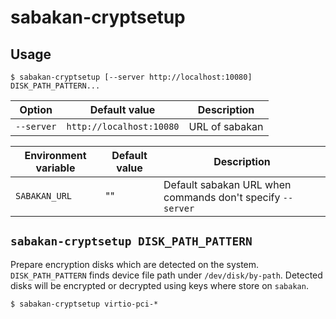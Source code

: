 sabakan-cryptsetup
==================

Usage
-----

```console
$ sabakan-cryptsetup [--server http://localhost:10080] DISK_PATH_PATTERN...
```

Option     | Default value            | Description
------     | -------------            | -----------
`--server` | `http://localhost:10080` | URL of sabakan


Environment variable | Default value | Description
-------------------- | ------------- | -----------
`SABAKAN_URL`        | ""            | Default sabakan URL when commands don't specify `--server`

`sabakan-cryptsetup DISK_PATH_PATTERN`
--------------------------------------

Prepare encryption disks which are detected on the system.
`DISK_PATH_PATTERN` finds device file path under `/dev/disk/by-path`.
Detected disks will be encrypted or decrypted using keys where store on `sabakan`.

```console
$ sabakan-cryptsetup virtio-pci-*
```
